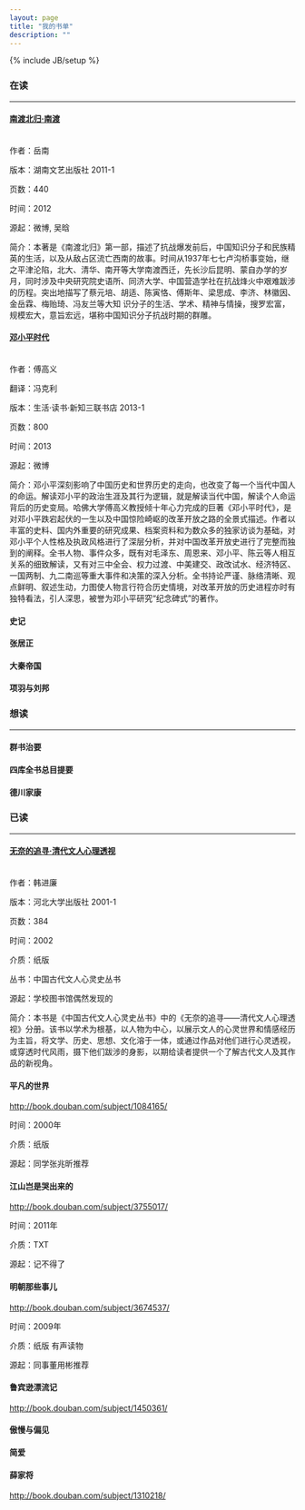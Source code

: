 ```yaml
---
layout: page
title: "我的书单"
description: ""
---
```

{% include JB/setup %}

### 在读

----

#### [南渡北归·南渡](http://book.douban.com/subject/5399227/)

<div class="progress-bar green"><span style="width:30%;"></span></div>
<br>
作者：岳南

版本：湖南文艺出版社 2011-1

页数：440

时间：2012

源起：微博, 吴晗

简介：本著是《南渡北归》第一部，描述了抗战爆发前后，中国知识分子和民族精英的生活，以及从敌占区流亡西南的故事。时间从1937年七七卢沟桥事变始，继之平津沦陷，北大、清华、南开等大学南渡西迁，先长沙后昆明、蒙自办学的岁月，同时涉及中央研究院史语所、同济大学、中国营造学社在抗战烽火中艰难跋涉的历程。突出地描写了蔡元培、胡适、陈寅恪、傅斯年、梁思成、李济、林徽因、金岳霖、梅贻琦、冯友兰等大知
识分子的生活、学术、精神与情操，搜罗宏富，规模宏大，意旨宏远，堪称中国知识分子抗战时期的群雕。

#### [邓小平时代](http://book.douban.com/subject/20424526/)
<div class="progress-bar green"><span style="width:10%;"></span></div>
<br>
作者：傅高义

翻译：冯克利

版本：生活·读书·新知三联书店 2013-1

页数：800

时间：2013

源起：微博

简介：邓小平深刻影响了中国历史和世界历史的走向，也改变了每一个当代中国人的命运。解读邓小平的政治生涯及其行为逻辑，就是解读当代中国，解读个人命运背后的历史变局。哈佛大学傅高义教授倾十年心力完成的巨著《邓小平时代》，是对邓小平跌宕起伏的一生以及中国惊险崎岖的改革开放之路的全景式描述。作者以丰富的史料、国内外重要的研究成果、档案资料和为数众多的独家访谈为基础，对邓小平个人性格及执政风格进行了深层分析，并对中国改革开放史进行了完整而独到的阐释。全书人物、事件众多，既有对毛泽东、周恩来、邓小平、陈云等人相互关系的细致解读，又有对三中全会、权力过渡、中美建交、政改试水、经济特区、一国两制、九二南巡等重大事件和决策的深入分析。全书持论严谨、脉络清晰、观点鲜明、叙述生动，力图使人物言行符合历史情境，对改革开放的历史进程亦时有独特看法，引人深思，被誉为邓小平研究“纪念碑式”的著作。

#### 史记

#### 张居正

#### 大秦帝国

#### 项羽与刘邦

### 想读

----

#### 群书治要

#### 四库全书总目提要

#### 德川家康

### 已读

----

#### [无奈的追寻·清代文人心理透视](http://book.douban.com/subject/1114392/)
<div class="progress-bar green"><span style="width:99%;"></span></div>
<br>
作者：韩进廉

版本：河北大学出版社 2001-1

页数：384

时间：2002

介质：纸版

丛书：中国古代文人心灵史丛书

源起：学校图书馆偶然发现的

简介：本书是《中国古代文人心灵史丛书》中的《无奈的追寻——清代文人心理透视》分册。该书以学术为根基，以人物为中心，以展示文人的心灵世界和情感经历为主旨，将文学、历史、思想、文化溶于一体，或通过作品对他们进行心灵透视，或穿透时代风雨，摄下他们跋涉的身影，以期给读者提供一个了解古代文人及其作品的新视角。

#### 平凡的世界

http://book.douban.com/subject/1084165/

时间：2000年

介质：纸版

源起：同学张兆昕推荐

#### 江山岂是哭出来的

http://book.douban.com/subject/3755017/

时间：2011年

介质：TXT

源起：记不得了

#### 明朝那些事儿

http://book.douban.com/subject/3674537/

时间：2009年

介质：纸版 有声读物

源起：同事董用彬推荐

#### 鲁宾逊漂流记

http://book.douban.com/subject/1450361/

#### 傲慢与偏见

#### 简爱

#### 薛家将

http://book.douban.com/subject/1310218/
